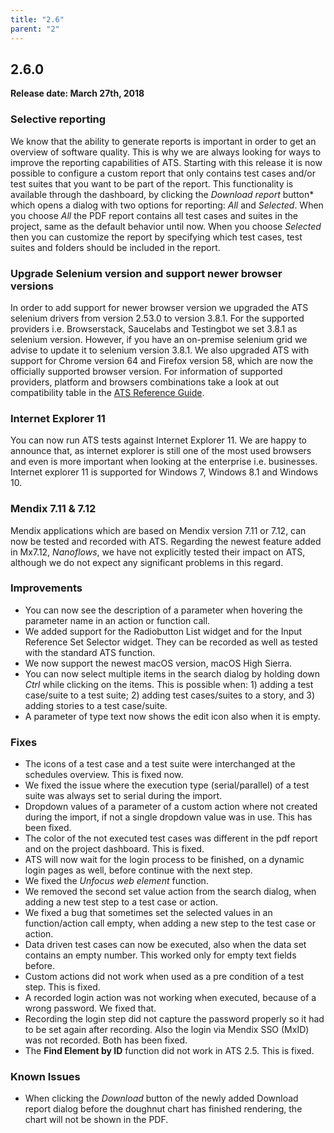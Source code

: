 ```yaml
---
title: "2.6"
parent: "2"
---
```


## 2.6.0

**Release date: March 27th, 2018**

### Selective reporting

We know that the ability to generate reports is important in order to get an overview of software quality. This is why we are always looking for ways to improve the reporting capabilities of ATS. Starting with this release it is now possible to configure a custom report that only contains test cases and/or test suites that you want to be part of the report. This functionality is available through the dashboard, by clicking the *Download report* button* which opens a dialog with two options for reporting: *All* and *Selected*. When you choose *All* the PDF report contains all test cases and suites in the project, same as the default behavior until now. When you choose *Selected* then you can customize the report by specifying which test cases, test suites and folders should be included in the report. 

### Upgrade Selenium version and support newer browser versions

In order to add support for newer browser version we upgraded the ATS selenium drivers from version 2.53.0 to version 3.8.1. For the supported providers i.e. Browserstack, Saucelabs and Testingbot we set 3.8.1 as selenium version. However, if you have an on-premise selenium grid we advise to update it to selenium version 3.8.1. We also upgraded ATS with support for Chrome version 64 and Firefox version 58, which are now the officially supported browser version. For information of supported providers, platform and browsers combinations take a look at out compatibility table in the [ATS Reference Guide](/ats/refguide/).

### Internet Explorer 11

You can now run ATS tests against Internet Explorer 11. We are happy to announce that, as internet explorer is still one of the most used browsers and even is more important when looking at the enterprise i.e. businesses. Internet explorer 11 is supported for Windows 7, Windows 8.1 and Windows 10.

### Mendix 7.11 & 7.12

Mendix applications which are based on Mendix version 7.11 or 7.12, can now be tested and recorded with ATS. Regarding the newest feature added in Mx7.12, _Nanoflows_, we have not explicitly tested their impact on ATS, although we do not expect any significant problems in this regard.

### Improvements

* You can now see the description of a parameter when hovering the parameter name in an action or function call.
* We added support for the Radiobutton List widget and for the Input Reference Set Selector widget. They can be recorded as well as tested with the standard ATS function.
* We now support the newest macOS version, macOS High Sierra.
* You can now select multiple items in the search dialog by holding down *Ctrl* while clicking on the items. This is possible when: 1) adding a test case/suite to a test suite; 2) adding test cases/suites to a story, and 3) adding stories to a test case/suite.
* A parameter of type text now shows the edit icon also when it is empty.


### Fixes

* The icons of a test case and a test suite were interchanged at the schedules overview. This is fixed now.
* We fixed the issue where the execution type (serial/parallel) of a test suite was always set to serial during the import.
* Dropdown values of a parameter of a custom action where not created during the import, if not a single dropdown value was in use. This has been fixed.
* The color of the not executed test cases was different in the pdf report and on the project dashboard. This is fixed.
* ATS will now wait for the login process to be finished, on a dynamic login pages as well, before continue with the next step.
* We fixed the *Unfocus web element* function.
* We removed the second set value action from the search dialog, when adding a new test step to a test case or action.
* We fixed a bug that sometimes set the selected values in an function/action call empty, when adding a new step to the test case or action.
* Data driven test cases can now be executed, also when the data set contains an empty number. This worked only for empty text fields before.
* Custom actions did not work when used as a pre condition of a test step. This is fixed.
* A recorded login action was not working when executed, because of a wrong password. We fixed that.
* Recording the login step did not capture the password properly so it had to be set again after recording. Also the login via Mendix SSO (MxID) was not recorded. Both has been fixed.
* The **Find Element by ID** function did not work in ATS 2.5. This is fixed.

### Known Issues

* When clicking the *Download* button of the newly added Download report dialog before the doughnut chart has finished rendering, the chart will not be shown in the PDF. 

